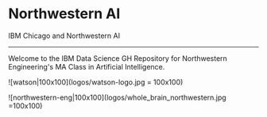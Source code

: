 # Northwestern AI

IBM Chicago and Northwestern AI 


------------------------------

Welcome to the IBM Data Science GH Repository for Northwestern Engineering's MA Class in Artificial Intelligence. 




![watson|100x100](logos/watson-logo.jpg = 100x100) 

![northwestern-eng|100x100](logos/whole_brain_northwestern.jpg =100x100)







